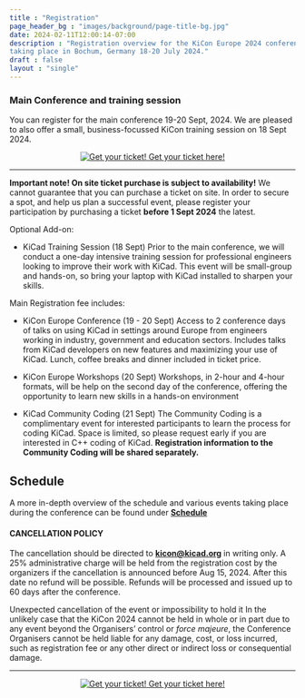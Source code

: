 ```yaml
---
title : "Registration"
page_header_bg : "images/background/page-title-bg.jpg"
date: 2024-02-11T12:00:14-07:00
description : "Registration overview for the KiCon Europe 2024 conference
taking place in Bochum, Germany 18-20 July 2024."
draft : false
layout : "single"
---
```


### Main Conference and training session

You can register for the main conference 19-20 Sept, 2024.
We are pleased to also offer a small, business-focussed KiCon training
session on 18 Sept 2024.

<center>
    <a href="https://pretix.eu/kicad/kiconasia2024/"
        class="btn btn-primary btn-lg"
        target="blank" rel="noopener noreferrer"
        style="padding:32px;margin-top:30px;margin-bottom:30px">
        <img src="../images/icon/ticket.png" alt="Get your ticket!">
    <span>Get your ticket here!</span></a>
</center>
<hr>

**Important note! On site ticket purchase is subject to availability!** We cannot
guarantee that you can purchase a ticket on site. In order
to secure a spot, and help us plan a successful event, please register your
participation by purchasing a ticket **before 1 Sept 2024** the latest.

Optional Add-on:

- KiCad Training Session (18 Sept)
Prior to the main conference, we will conduct a one-day intensive training session
for professional engineers looking to improve their work with KiCad.  This event
will be small-group and hands-on, so bring your laptop with KiCad installed to
sharpen your skills.


Main Registration fee includes:

- KiCon Europe Conference (19 - 20 Sept)
Access to 2 conference days of talks on using KiCad in settings around Europe from
engineers working in industry, government and education sectors.  Includes talks
from KiCad developers on new features and maximizing your use of KiCad.  Lunch,
coffee breaks and dinner included in ticket price.

- KiCon Europe Workshops (20 Sept)
Workshops, in 2-hour and 4-hour formats, will be help on the second day of the
conference, offering the opportunity to learn new skills in a hands-on environment

- KiCad Community Coding (21 Sept)
The Community Coding is a complimentary event for interested participants to learn
the process for coding KiCad.  Space is limited, so please request early if you are
interested in C++ coding of KiCad.
**Registration information to the Community Coding will be shared separately.**

## Schedule
A more in-depth overview of the schedule and various events taking place during
the conference can be found under [**Schedule**](../schedule/)

#### CANCELLATION POLICY

The cancellation should be directed to **kicon@kicad.org** in writing
only. A 25% administrative charge will be held from the registration cost by
the organizers if the cancellation is announced before Aug 15, 2024. After this
date no refund will be possible. Refunds will be processed and issued up to 60
days after the conference.

Unexpected cancellation of the event or impossibility to hold it
In the unlikely case that the KiCon 2024 cannot be held in whole or in part
due to any event beyond the Organisers’ control or *force majeure*, the
Conference Organisers cannot be held liable for any damage, cost, or loss
incurred, such as registration fee or any other direct or indirect loss or
consequential damage.

<hr>
<center>
    <a href="https://pretix.eu/kicad/kiconasia2024/"
        class="btn btn-primary btn-lg"
        target="blank" rel="noopener noreferrer"
        style="padding:32px;margin-top:30px;margin-bottom:30px">
        <img src="../images/icon/ticket.png" alt="Get your ticket!">
    <span>Get your ticket here!</span></a>
</center>
